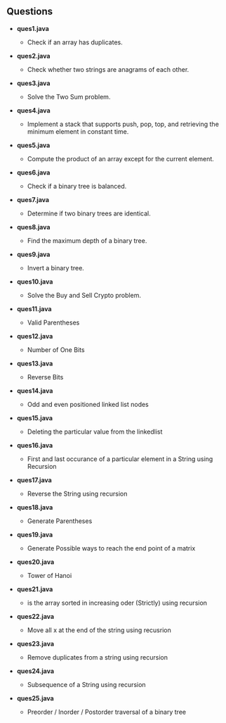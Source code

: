 ## Questions

- **ques1.java**
  - Check if an array has duplicates.

- **ques2.java**
  - Check whether two strings are anagrams of each other.

- **ques3.java**
  - Solve the Two Sum problem.

- **ques4.java**
  - Implement a stack that supports push, pop, top, and retrieving the minimum element in constant time.

- **ques5.java**
  - Compute the product of an array except for the current element.

- **ques6.java**
  - Check if a binary tree is balanced.

- **ques7.java**
  - Determine if two binary trees are identical.

- **ques8.java**
  - Find the maximum depth of a binary tree.

- **ques9.java**
  - Invert a binary tree.

- **ques10.java**
  - Solve the Buy and Sell Crypto problem.
 
- **ques11.java**
  - Valid Parentheses
 
- **ques12.java**
  - Number of One Bits

- **ques13.java**
  - Reverse Bits

- **ques14.java**
  - Odd and even positioned linked list nodes

- **ques15.java**
  - Deleting the particular value from the linkedlist 
 
- **ques16.java**
  - First and last occurance of a particular element in a String using Recursion

- **ques17.java**
  - Reverse the String using recursion
 
- **ques18.java**
  - Generate Parentheses

 - **ques19.java**
   - Generate Possible ways to reach the end point of a matrix

- **ques20.java**
   - Tower of Hanoi

 - **ques21.java**
   - is the array sorted in increasing oder (Strictly) using recursion

- **ques22.java**
   - Move all x at the end of the string using recusrion

 - **ques23.java**
   - Remove duplicates from a string using recursion

 - **ques24.java**
   - Subsequence of a String using recursion

- **ques25.java**
   - Preorder / Inorder / Postorder traversal of a binary tree
  
  
   
 
  

